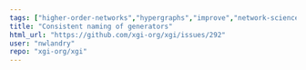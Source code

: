 ```yaml
---
tags: ["higher-order-networks","hypergraphs","improve","network-science"]
title: "Consistent naming of generators"
html_url: "https://github.com/xgi-org/xgi/issues/292"
user: "nwlandry"
repo: "xgi-org/xgi"
---
```


